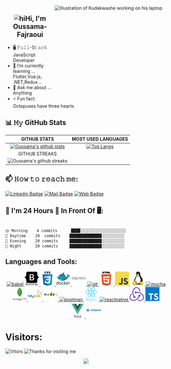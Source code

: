 <img marginTop="0" align="right" src="https://github.com/2wce/2wce.github.io/blob/develop/src/assets/illustrations/dev.svg" alt="Illustration of Kudakwashe working on his laptop" width=350px height=300px/>

## <div align="center"><img src="https://user-images.githubusercontent.com/1303154/88677602-1635ba80-d120-11ea-84d8-d263ba5fc3c0.gif" width="28px" alt="hi">Hi, I'm Oussama-Fajraoui</div>

- 🖥 𝙵𝚞𝚕𝚕-S𝚝𝚊𝚌𝚔 JavaScript Developer<br>
- 🌱 I’m currently learning ... Flutter,Vue.js, .NET,Redux...<br>
- 💬 Ask me about ... Anything<br>
- ⚡ Fun fact: Octopuses have three hearts



## 📊 𝙼𝚢 GitHub Stats

|GITHUB STATS|MOST USED LANGUAGES|
|:---:|:---:|
|[![Oussama's github stats](https://github-readme-stats.vercel.app/api?username=Oussama-Fajraoui&count_private=true&show_icons=true&theme=tokyonight)](https://github.com/Oussama-Fajraoui/github-readme-stats)|[![Top Langs](https://github-readme-stats.vercel.app/api/top-langs/?username=Oussama-Fajraoui&hide=Rich%20Text%20Format,scheme,shell,php,css,vim%20script&langs_count=10&&exclude_repo=blueprintcode-scalatra-wip-temp-example-2018-02-01,blueprintcode-react-wip-temp-example-2018-02-01,javascript-playground-wip-temp-examples&layout=compact&theme=tokyonight)](https://github.com/Oussama-Fajraoui/github-readme-stats)|
|GITHUB STREAKS|
|![Oussama's github streaks](https://github-readme-streak-stats.herokuapp.com/?user=Oussama-Fajraoui&theme=tokyonight)
<!-- <p><img align="left" src="https://github-readme-stats.vercel.app/api/top-langs?username=Oussama-Fajraoui&show_icons=true&locale=en&layout=compact&theme=radical" alt="Oussama-Fajraoui" /></p>
<p>&nbsp;<img align="center" src="https://github-readme-stats.vercel.app/api?username=Oussama-Fajraoui&show_icons=true&locale=en&theme=radical" alt="Oussama-Fajraoui" /></p> -->
<!-- <p><img align="center" src="https://github-readme-streak-stats.herokuapp.com/?user=Oussama-Fajraoui&theme=radical" alt="Oussama-Fajraoui" /></p>
 -->
 
## 📫 𝙷𝚘𝚠 𝚝𝚘 𝚛𝚎𝚊𝚌𝚑 𝚖𝚎:
[![Linkedin Badge](https://img.shields.io/badge/-Oussama-0e76a8?style=flat&labelColor=0e76a8&logo=linkedin&logoColor=white)](https://www.linkedin.com/in/oussama-fajraoui-59436b22b/)
[![Mail Badge](https://img.shields.io/badge/-OussamaFajraoui-c0392b?style=flat&labelColor=c0392b&logo=gmail&logoColor=white)](mailto:oussama.fajraoui1@gmail.com)
[![Web Badge](https://img.shields.io/badge/-OussamaFajraoui-001235?style=flat&labelColor=ff2536&logo=steam&logoColor=white)](https://oussama-fajraoui.github.io/My-Website/)


## 🌙 I'm 24 Hours 🦉 In Front Of 🖥:

```text

🌞 Morning    4 commits      ████░░░░░░░░░░░░░░░░░░░░
🌆 Daytime    20  commits    ██████████████░░░░░░░░░░
🌃 Evening    20 commits     ██████████████░░░░░░░░░░
🌙 Night      20 commits     ██████████████░░░░░░░░░░

```
## Languages and Tools:

<!-- <h3 align="left">Languages and Tools:</h3> -->
<div align="center">
<p align="center"> <a href="https://babeljs.io/" target="_blank"> <img src="https://www.vectorlogo.zone/logos/babeljs/babeljs-icon.svg" alt="babel" width="45" height="45"/> </a> <a href="https://getbootstrap.com" target="_blank"> <img src="https://raw.githubusercontent.com/devicons/devicon/master/icons/bootstrap/bootstrap-plain-wordmark.svg" alt="bootstrap" width="45" height="45"/> </a> <a href="https://www.w3schools.com/css/" target="_blank"> <img src="https://raw.githubusercontent.com/devicons/devicon/master/icons/css3/css3-original-wordmark.svg" alt="css3" width="45" height="45"/> </a>  <a href="https://www.docker.com/" target="_blank"> <img src="https://raw.githubusercontent.com/devicons/devicon/master/icons/docker/docker-original-wordmark.svg" alt="docker" width="45" height="45"/> </a> <a href="https://expressjs.com" target="_blank"> <img src="https://raw.githubusercontent.com/devicons/devicon/master/icons/express/express-original-wordmark.svg" alt="express" width="45" height="45"/> </a> <a href="https://git-scm.com/" target="_blank"> <img src="https://www.vectorlogo.zone/logos/git-scm/git-scm-icon.svg" alt="git" width="45" height="45"/> </a> <a href="https://www.w3.org/html/" target="_blank"> <img src="https://raw.githubusercontent.com/devicons/devicon/master/icons/html5/html5-original-wordmark.svg" alt="html5" width="45" height="45"/> </a>  <a href="https://developer.mozilla.org/en-US/docs/Web/JavaScript" target="_blank"> <img src="https://raw.githubusercontent.com/devicons/devicon/master/icons/javascript/javascript-original.svg" alt="javascript" width="45" height="45"/> </a> <a href="https://www.linux.org/" target="_blank"> <img src="https://raw.githubusercontent.com/devicons/devicon/master/icons/linux/linux-original.svg" alt="linux" width="45" height="45"/> </a> <a href="https://mochajs.org" target="_blank"> <img src="https://www.vectorlogo.zone/logos/mochajs/mochajs-icon.svg" alt="mocha" width="45" height="45"/> </a> <a href="https://www.mongodb.com/" target="_blank"> <img src="https://raw.githubusercontent.com/devicons/devicon/master/icons/mongodb/mongodb-original-wordmark.svg" alt="mongodb" width="45" height="45"/> </a> <a href="https://www.mysql.com/" target="_blank"> <img src="https://raw.githubusercontent.com/devicons/devicon/master/icons/mysql/mysql-original-wordmark.svg" alt="mysql" width="45" height="45"/> </a> <a href="https://nodejs.org" target="_blank"> <img src="https://raw.githubusercontent.com/devicons/devicon/master/icons/nodejs/nodejs-original-wordmark.svg" alt="nodejs" width="45" height="45"/> </a>  <a href="https://postman.com" target="_blank"> <img src="https://www.vectorlogo.zone/logos/getpostman/getpostman-icon.svg" alt="postman" width="45" height="45"/> </a>  <a href="https://reactjs.org/" target="_blank"> <img src="https://raw.githubusercontent.com/devicons/devicon/master/icons/react/react-original-wordmark.svg" alt="react" width="45" height="45"/> </a> <a href="https://reactnative.dev/" target="_blank"> <img src="https://reactnative.dev/img/header_logo.svg" alt="reactnative" width="45" height="45"/> </a> <a href="https://redux.js.org" target="_blank"> <img src="https://raw.githubusercontent.com/devicons/devicon/master/icons/redux/redux-original.svg" alt="redux" width="45" height="45"/> </a> <a href="https://www.typescriptlang.org/" target="_blank"> <img src="https://raw.githubusercontent.com/devicons/devicon/master/icons/typescript/typescript-original.svg" alt="typescript" width="45" height="45"/> </a> <a href="https://vuejs.org/" target="_blank"> <img src="https://raw.githubusercontent.com/devicons/devicon/master/icons/vuejs/vuejs-original-wordmark.svg" alt="vuejs" width="45" height="45"/> </a>  <a href="https://webpack.js.org" target="_blank"> <img src="https://raw.githubusercontent.com/devicons/devicon/d00d0969292a6569d45b06d3f350f463a0107b0d/icons/webpack/webpack-original-wordmark.svg" alt="webpack" width="50" height="50"/> </a> 

 </p>
</div>

# Visitors:
![Vitors](https://visitor-badge-reloaded.herokuapp.com/badge?page_id=Oussama-Fajraoui)
<img height="120" alt="Thanks for visiting me" width="100%" src="https://raw.githubusercontent.com/BrunnerLivio/brunnerlivio/master/images/marquee.svg" />
<p align="center">
  <img src="https://capsule-render.vercel.app/api?type=waving&color=gradient&height=60&section=footer&width=100"/>
</p>
